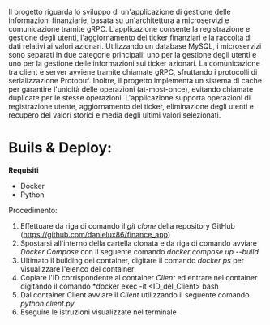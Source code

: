 Il progetto riguarda lo sviluppo di un'applicazione di gestione delle informazioni finanziarie, basata su un'architettura a microservizi e comunicazione tramite gRPC.
L'applicazione consente la registrazione e gestione degli utenti, l'aggiornamento dei ticker finanziari e la raccolta di dati relativi ai valori azionari.
Utilizzando un database MySQL, i microservizi sono separati in due categorie principali: uno per la gestione degli utenti e uno per la gestione delle informazioni sui ticker azionari.
La comunicazione tra client e server avviene tramite chiamate gRPC, sfruttando i protocolli di serializzazione Protobuf.
Inoltre, il progetto implementa un sistema di cache per garantire l'unicità delle operazioni (at-most-once), evitando chiamate duplicate per le stesse operazioni.
L'applicazione supporta operazioni di registrazione utente, aggiornamento dei ticker, eliminazione degli utenti e recupero dei valori storici e media degli ultimi valori selezionati. 

# **Buils & Deploy:**
**Requisiti**
- Docker
- Python

Procedimento:
1. Effettuare da riga di comando il *git clone* della repository GitHub (https://github.com/danielux86/finance_app)
2. Spostarsi all'interno della cartella clonata e da riga di comando avviare *Docker Compose* con il seguente comando
    *docker compose up --build*
3. Ultimato il building dei container, digitare il comando *docker ps* per visualizzare l'elenco dei container
4. Copiare l'ID corrispondente al container *Client* ed entrare nel container digitando il comando
    *docker exec -it <ID_del_Client> bash
5. Dal container Client avviare il *Client* utilizzando il seguente comando
    *python client.py*
6. Eseguire le istruzioni visualizzate nel terminale


